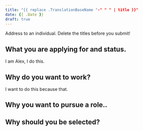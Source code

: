 ```yaml
---
title: "{{ replace .TranslationBaseName "-" " " | title }}"
date: {{ .Date }}
draft: true
---
```


Address to an individual. Delete the titles before you submit!

## What you are applying for and status.

I am Alex, I do this.

## Why do you want to work?

I want to do this because that.

## Why you want to pursue a role..

## Why should you be selected?